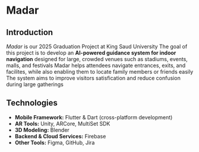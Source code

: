 # Madar
## Introduction 
*Madar* is our 2025 Graduation Project at King Saud University
The goal of this project is to develop an **AI-powered guidance system for indoor navigation** designed for large, crowded venues such as stadiums, events, malls, and festivals
Madar helps attendees navigate entrances, exits, and facilites, while also enabling them to locate family members or friends easily  
The system aims to improve visitors satisfication and reduce confusion during large gatherings

## Technologies 
- **Mobile Framework:** Flutter & Dart (cross-platform development)  
- **AR Tools:** Unity, ARCore, MultiSet SDK  
- **3D Modeling:** Blender  
- **Backend & Cloud Services:** Firebase 
- **Other Tools:** Figma, GitHub, Jira  
